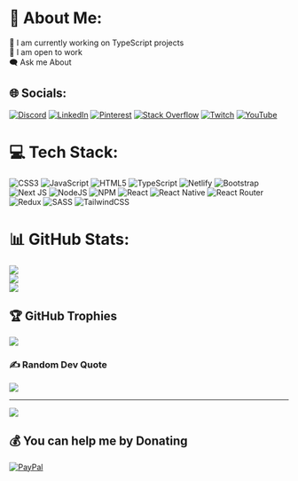 # 💫 About Me:
🧠 I am currently working on TypeScript projects<br>🤝 I am open to work<br>🗨️ Ask me About<br>


## 🌐 Socials:
[![Discord](https://img.shields.io/badge/Discord-%237289DA.svg?logo=discord&logoColor=white)](https://discord.gg/https://discord.gg/zYpgZkF) [![LinkedIn](https://img.shields.io/badge/LinkedIn-%230077B5.svg?logo=linkedin&logoColor=white)](https://www.linkedin.com/in/allahverdi-khalafov-337780176) [![Pinterest](https://img.shields.io/badge/Pinterest-%23E60023.svg?logo=Pinterest&logoColor=white)](https://pinterest.com/Tychgen) [![Stack Overflow](https://img.shields.io/badge/-Stackoverflow-FE7A16?logo=stack-overflow&logoColor=white)](https://stackoverflow.com/users/Tychgen) [![Twitch](https://img.shields.io/badge/Twitch-%239146FF.svg?logo=Twitch&logoColor=white)](https://twitch.tv/Tychgen) [![YouTube](https://img.shields.io/badge/YouTube-%23FF0000.svg?logo=YouTube&logoColor=white)](https://m.youtube.com/channel/UCmb9olT_R9CmrlDd8K6Jx6A) 

# 💻 Tech Stack:
![CSS3](https://img.shields.io/badge/css3-%231572B6.svg?style=for-the-badge&logo=css3&logoColor=white) ![JavaScript](https://img.shields.io/badge/javascript-%23323330.svg?style=for-the-badge&logo=javascript&logoColor=%23F7DF1E) ![HTML5](https://img.shields.io/badge/html5-%23E34F26.svg?style=for-the-badge&logo=html5&logoColor=white) ![TypeScript](https://img.shields.io/badge/typescript-%23007ACC.svg?style=for-the-badge&logo=typescript&logoColor=white) ![Netlify](https://img.shields.io/badge/netlify-%23000000.svg?style=for-the-badge&logo=netlify&logoColor=#00C7B7) ![Bootstrap](https://img.shields.io/badge/bootstrap-%23563D7C.svg?style=for-the-badge&logo=bootstrap&logoColor=white) ![Next JS](https://img.shields.io/badge/Next-black?style=for-the-badge&logo=next.js&logoColor=white) ![NodeJS](https://img.shields.io/badge/node.js-6DA55F?style=for-the-badge&logo=node.js&logoColor=white) ![NPM](https://img.shields.io/badge/NPM-%23000000.svg?style=for-the-badge&logo=npm&logoColor=white) ![React](https://img.shields.io/badge/react-%2320232a.svg?style=for-the-badge&logo=react&logoColor=%2361DAFB) ![React Native](https://img.shields.io/badge/react_native-%2320232a.svg?style=for-the-badge&logo=react&logoColor=%2361DAFB) ![React Router](https://img.shields.io/badge/React_Router-CA4245?style=for-the-badge&logo=react-router&logoColor=white) ![Redux](https://img.shields.io/badge/redux-%23593d88.svg?style=for-the-badge&logo=redux&logoColor=white) ![SASS](https://img.shields.io/badge/SASS-hotpink.svg?style=for-the-badge&logo=SASS&logoColor=white) ![TailwindCSS](https://img.shields.io/badge/tailwindcss-%2338B2AC.svg?style=for-the-badge&logo=tailwind-css&logoColor=white)
# 📊 GitHub Stats:
![](https://github-readme-stats.vercel.app/api?username=Tychgen&theme=dark&hide_border=false&include_all_commits=false&count_private=false)<br/>
![](https://github-readme-streak-stats.herokuapp.com/?user=Tychgen&theme=dark&hide_border=false)<br/>
![](https://github-readme-stats.vercel.app/api/top-langs/?username=Tychgen&theme=dark&hide_border=false&include_all_commits=false&count_private=false&layout=compact)

## 🏆 GitHub Trophies
![](https://github-profile-trophy.vercel.app/?username=Tychgen&theme=dark&no-frame=false&no-bg=true&margin-w=4)

### ✍️ Random Dev Quote
![](https://quotes-github-readme.vercel.app/api?type=horizontal&theme=merko)

---
[![](https://visitcount.itsvg.in/api?id=Tychgen&icon=5&color=8)](https://visitcount.itsvg.in)

  ## 💰 You can help me by Donating
  [![PayPal](https://img.shields.io/badge/PayPal-00457C?style=for-the-badge&logo=paypal&logoColor=white)](https://paypal.me/https://www.paypal.com/donate/?hosted_button_id=7EL8WHUQJQ9VE) 

  
<!-- Proudly created with GPRM ( https://gprm.itsvg.in ) -->
